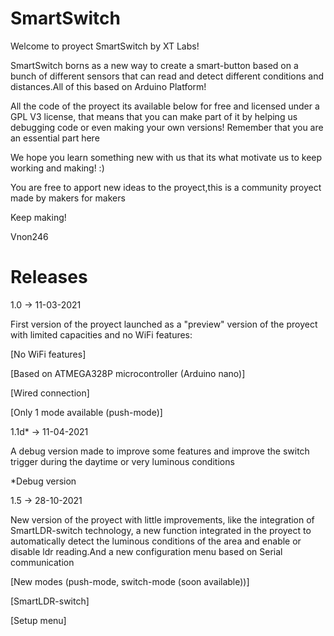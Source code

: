 # SmartSwitch
Welcome to proyect SmartSwitch by XT Labs!

SmartSwitch borns as a new way to create a smart-button
based on a bunch of different sensors that can read and
detect different conditions and distances.All of this based
on Arduino Platform!

All the code of the proyect its available below for free and licensed 
under a GPL V3 license, that means that you can make part of it by 
helping us debugging code or even making your own versions! 
Remember that you are an essential part here

We hope you learn something new with us that its what motivate us to keep working
and making! :)

You are free to apport new ideas to the proyect,this is a community proyect made by
makers for makers

Keep making!

Vnon246


# Releases

1.0 -> 11-03-2021

First version of the proyect launched as a "preview" version
of the proyect with limited capacities and no WiFi features:

  [No WiFi features]
  
  [Based on ATMEGA328P microcontroller (Arduino nano)]
  
  [Wired connection]
  
  [Only 1 mode available (push-mode)]
  

1.1d* -> 11-04-2021

A debug version made to improve some features and improve the
switch trigger during the daytime or very luminous conditions

*Debug version

1.5 -> 28-10-2021

New version of the proyect with little improvements, like 
the integration of SmartLDR-switch technology, a new function 
integrated in the proyect to automatically detect the
luminous conditions of the area and enable or disable ldr
reading.And a new configuration menu based on Serial communication

  [New modes (push-mode, switch-mode (soon available))]
  
  [SmartLDR-switch]
  
  [Setup menu]
  
